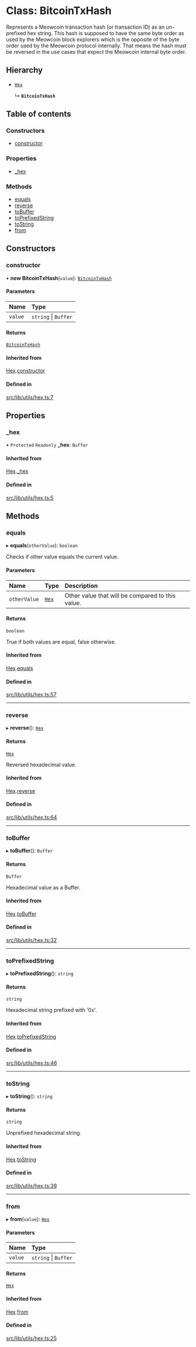 # Class: BitcoinTxHash

Represents a Meowcoin transaction hash (or transaction ID) as an un-prefixed hex
string. This hash is supposed to have the same byte order as used by the
Meowcoin block explorers which is the opposite of the byte order used
by the Meowcoin protocol internally. That means the hash must be reversed in
the use cases that expect the Meowcoin internal byte order.

## Hierarchy

- [`Hex`](Hex.md)

  ↳ **`BitcoinTxHash`**

## Table of contents

### Constructors

- [constructor](BitcoinTxHash.md#constructor)

### Properties

- [\_hex](BitcoinTxHash.md#_hex)

### Methods

- [equals](BitcoinTxHash.md#equals)
- [reverse](BitcoinTxHash.md#reverse)
- [toBuffer](BitcoinTxHash.md#tobuffer)
- [toPrefixedString](BitcoinTxHash.md#toprefixedstring)
- [toString](BitcoinTxHash.md#tostring)
- [from](BitcoinTxHash.md#from)

## Constructors

### constructor

• **new BitcoinTxHash**(`value`): [`BitcoinTxHash`](BitcoinTxHash.md)

#### Parameters

| Name | Type |
| :------ | :------ |
| `value` | `string` \| `Buffer` |

#### Returns

[`BitcoinTxHash`](BitcoinTxHash.md)

#### Inherited from

[Hex](Hex.md).[constructor](Hex.md#constructor)

#### Defined in

[src/lib/utils/hex.ts:7](https://github.com/zachchan105/tmewc/blob/main/typescript/src/lib/utils/hex.ts#L7)

## Properties

### \_hex

• `Protected` `Readonly` **\_hex**: `Buffer`

#### Inherited from

[Hex](Hex.md).[_hex](Hex.md#_hex)

#### Defined in

[src/lib/utils/hex.ts:5](https://github.com/zachchan105/tmewc/blob/main/typescript/src/lib/utils/hex.ts#L5)

## Methods

### equals

▸ **equals**(`otherValue`): `boolean`

Checks if other value equals the current value.

#### Parameters

| Name | Type | Description |
| :------ | :------ | :------ |
| `otherValue` | [`Hex`](Hex.md) | Other value that will be compared to this value. |

#### Returns

`boolean`

True if both values are equal, false otherwise.

#### Inherited from

[Hex](Hex.md).[equals](Hex.md#equals)

#### Defined in

[src/lib/utils/hex.ts:57](https://github.com/zachchan105/tmewc/blob/main/typescript/src/lib/utils/hex.ts#L57)

___

### reverse

▸ **reverse**(): [`Hex`](Hex.md)

#### Returns

[`Hex`](Hex.md)

Reversed hexadecimal value.

#### Inherited from

[Hex](Hex.md).[reverse](Hex.md#reverse)

#### Defined in

[src/lib/utils/hex.ts:64](https://github.com/zachchan105/tmewc/blob/main/typescript/src/lib/utils/hex.ts#L64)

___

### toBuffer

▸ **toBuffer**(): `Buffer`

#### Returns

`Buffer`

Hexadecimal value as a Buffer.

#### Inherited from

[Hex](Hex.md).[toBuffer](Hex.md#tobuffer)

#### Defined in

[src/lib/utils/hex.ts:32](https://github.com/zachchan105/tmewc/blob/main/typescript/src/lib/utils/hex.ts#L32)

___

### toPrefixedString

▸ **toPrefixedString**(): `string`

#### Returns

`string`

Hexadecimal string prefixed with '0x'.

#### Inherited from

[Hex](Hex.md).[toPrefixedString](Hex.md#toprefixedstring)

#### Defined in

[src/lib/utils/hex.ts:46](https://github.com/zachchan105/tmewc/blob/main/typescript/src/lib/utils/hex.ts#L46)

___

### toString

▸ **toString**(): `string`

#### Returns

`string`

Unprefixed hexadecimal string.

#### Inherited from

[Hex](Hex.md).[toString](Hex.md#tostring)

#### Defined in

[src/lib/utils/hex.ts:39](https://github.com/zachchan105/tmewc/blob/main/typescript/src/lib/utils/hex.ts#L39)

___

### from

▸ **from**(`value`): [`Hex`](Hex.md)

#### Parameters

| Name | Type |
| :------ | :------ |
| `value` | `string` \| `Buffer` |

#### Returns

[`Hex`](Hex.md)

#### Inherited from

[Hex](Hex.md).[from](Hex.md#from)

#### Defined in

[src/lib/utils/hex.ts:25](https://github.com/zachchan105/tmewc/blob/main/typescript/src/lib/utils/hex.ts#L25)
